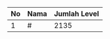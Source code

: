 | No | Nama            | Jumlah Level |
|----|-----------------|--------------|
| 1  | #    |    2135        |
